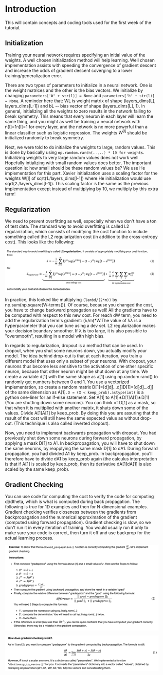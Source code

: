 # Introduction
This will contain concepts and coding tools used for the first week of the tutorial. 

## Initialization
Training your neural network requires specifying an initial value of the weights. A well chosen initialization method will help learning. Well chosen implementation assists with speeding the convergence of gradient descent and increase the odds of gradient descent coverging to a lower training/generalization error. 

There are two types of parameters to initialize in a neural network. One is the weight matrices and the other is the bias vectors. We initialize by changing ```parameters['W' + str(l)] = None``` and ```parameters['b' + str(l)] = None```. A reminder here that:  WL is weight matrix of shape (layers_dims[L], layers_dims[L-1]) and bL -- bias vector of shape (layers_dims[L], 1). In general, initializing all the weights to zero results in the network failing to break symmetry. This means that every neuron in each layer will learn the same thing, and you might as well be training a neural network with  n[l]=1n[l]=1  for every layer, and the network is no more powerful than a linear classifier such as logistic regression. The weights $W^{[l]}$ should be initialized randomly to break symmetry. 

Next, we were told to do initialize the weights to large, random values. This is done by basically using ```np.random.randn(..,..) * 10 for weights```. Initializing weights to very large random values does not work well. Hopefully intializing with small random values does better. The important question is: how small should be these random values be? We use He implementation for this part. Xavier initialization uses a scaling factor for the weights  W[l]  of sqrt(1./layers_dims[l-1]) where He initialization would use sqrt(2./layers_dims[l-1]). This scaling factor is the same as the previous implementation except instead of multiplying by 10, we multiply by this extra term! 

## Regularization 
We need to prevent overfitting as well, especially when we don't have a ton of test data. The standard way to avoid overfitting is called L2 regularization, which consists of modifying the cost function to include something called the L2 regularization cost (in addition to the cross-entropy cost). This looks like the following: 

![Math Equations Part 6](photos/photo6.png)

In practice, this looked like multiplying ```(lambd/(2*m))``` by np.sum(np.square(W-terms()). Of course, because you changed the cost, you have to change backward propagation as well! All the gradients have to be computed with respect to this new cost. For reach dW term, you need to add the regularization term's gradient: (λ/m)*W.The value of  λλ  is a hyperparameter that you can tune using a dev set.
L2 regularization makes your decision boundary smoother. If  λ is too large, it is also possible to "oversmooth", resulting in a model with high bias. 

In regards to regularization, dropout is a method that can be used. In dropout, when you shut some neurons down, you actually modify your model. The idea behind drop-out is that at each iteration, you train a different model that uses only a subset of your neurons. With dropout, your neurons thus become less sensitive to the activation of one other specific neuron, because that other neuron might be shut down at any time. We create a variable d[1]  with the same shape as  a[1] using np.random.rand() to randomly get numbers between 0 and 1. You use a vectorized implementation, so create a random matrix  D[1]=[d[1](1)d[1](2)...d[1](m)]D[1]=[d[1](1)d[1](2)...d[1](m)]  of the same dimension as  A[1]. ```X = (X < keep_prob).astype(int)``` is a python one-liner for an if-else statement. Set  A[1] to  A[1]∗D[1]A[1]∗D[1] (You are shutting down some neurons). You can think of  D[1] as a mask, so that when it is multiplied with another matrix, it shuts down some of the values. Divide  A[1]A[1]  by keep_prob. By doing this you are assuring that the result of the cost will still have the same expected value as without drop-out. (This technique is also called inverted dropout).

Now, you need to implement backwards propagation with dropout. You had previously shut down some neurons during forward propagation, by applying a mask  D[1]  to A1. In backpropagation, you will have to shut down the same neurons, by reapplying the same mask  D[1] to dA1. During forward propagation, you had divided A1 by keep_prob. In backpropagation, you'll therefore have to divide dA1 by keep_prob again (the calculus interpretation is that if  A[1]  is scaled by keep_prob, then its derivative  dA[1]dA[1]  is also scaled by the same keep_prob).

## Gradient Checking 

You can use code for computing the cost to verify the code for computing dj/dtheta, which is what is computed during back propagation. The following is true for 1D examples and then for N-dimensional examples. Gradient checking verifies closeness between the gradients from backpropagation and the numerical approximation of the gradient (computed using forward propagation). Gradient checking is slow, so we don't run it in every iteration of training. You would usually run it only to make sure your code is correct, then turn it off and use backprop for the actual learning process.

![Math Equations Part 7](photos/photo7.png)

![Math Equations Part 8](photos/photo8.png)